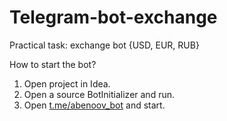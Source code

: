 # Telegram-bot-exchange
 Practical task: exchange bot {USD, EUR, RUB}

How to start the bot?
 1. Open project in Idea.
 2. Open a source BotInitializer and run.
 3. Open [t.me/abenoov_bot](https://t.me/abenoov_bot) and start.

